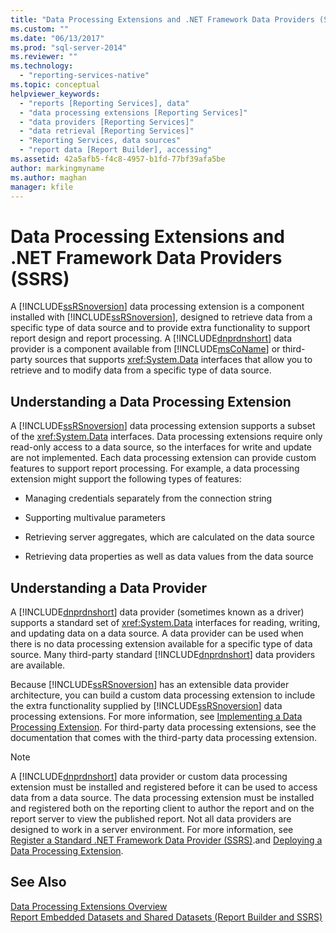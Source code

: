 ```yaml
---
title: "Data Processing Extensions and .NET Framework Data Providers (SSRS) | Microsoft Docs"
ms.custom: ""
ms.date: "06/13/2017"
ms.prod: "sql-server-2014"
ms.reviewer: ""
ms.technology: 
  - "reporting-services-native"
ms.topic: conceptual
helpviewer_keywords: 
  - "reports [Reporting Services], data"
  - "data processing extensions [Reporting Services]"
  - "data providers [Reporting Services]"
  - "data retrieval [Reporting Services]"
  - "Reporting Services, data sources"
  - "report data [Report Builder], accessing"
ms.assetid: 42a5afb5-f4c8-4957-b1fd-77bf39afa5be
author: markingmyname
ms.author: maghan
manager: kfile
---
```

# Data Processing Extensions and .NET Framework Data Providers (SSRS)
  A [!INCLUDE[ssRSnoversion](../../includes/ssrsnoversion-md.md)] data processing extension is a component installed with [!INCLUDE[ssRSnoversion](../../includes/ssrsnoversion-md.md)], designed to retrieve data from a specific type of data source and to provide extra functionality to support report design and report processing. A [!INCLUDE[dnprdnshort](../../includes/dnprdnshort-md.md)] data provider is a component available from [!INCLUDE[msCoName](../../includes/msconame-md.md)] or third-party sources that supports <xref:System.Data> interfaces that allow you to retrieve and to modify data from a specific type of data source.  
  
## Understanding a Data Processing Extension  
 A [!INCLUDE[ssRSnoversion](../../includes/ssrsnoversion-md.md)] data processing extension supports a subset of the <xref:System.Data> interfaces. Data processing extensions require only read-only access to a data source, so the interfaces for write and update are not implemented. Each data processing extension can provide custom features to support report processing. For example, a data processing extension might support the following types of features:  
  
-   Managing credentials separately from the connection string  
  
-   Supporting multivalue parameters  
  
-   Retrieving server aggregates, which are calculated on the data source  
  
-   Retrieving data properties as well as data values from the data source  
  
## Understanding a Data Provider  
 A [!INCLUDE[dnprdnshort](../../includes/dnprdnshort-md.md)] data provider (sometimes known as a driver) supports a standard set of <xref:System.Data> interfaces for reading, writing, and updating data on a data source. A data provider can be used when there is no data processing extension available for a specific type of data source. Many third-party standard [!INCLUDE[dnprdnshort](../../includes/dnprdnshort-md.md)] data providers are available.  
  
 Because [!INCLUDE[ssRSnoversion](../../includes/ssrsnoversion-md.md)] has an extensible data provider architecture, you can build a custom data processing extension to include the extra functionality supplied by [!INCLUDE[ssRSnoversion](../../includes/ssrsnoversion-md.md)] data processing extensions. For more information, see [Implementing a Data Processing Extension](../extensions/data-processing/implementing-a-data-processing-extension.md). For third-party data processing extensions, see the documentation that comes with the third-party data processing extension.  
  
> [!NOTE]  
>  A [!INCLUDE[dnprdnshort](../../includes/dnprdnshort-md.md)] data provider or custom data processing extension must be installed and registered before it can be used to access data from a data source. The data processing extension must be installed and registered both on the reporting client to author the report and on the report server to view the published report. Not all data providers are designed to work in a server environment. For more information, see [Register a Standard .NET Framework Data Provider &#40;SSRS&#41;](register-a-standard-net-framework-data-provider-ssrs.md).and [Deploying a Data Processing Extension](../extensions/data-processing/deploying-a-data-processing-extension.md).  
  
## See Also  
 [Data Processing Extensions Overview](../extensions/data-processing/data-processing-extensions-overview.md)   
 [Report Embedded Datasets and Shared Datasets &#40;Report Builder and SSRS&#41;](report-embedded-datasets-and-shared-datasets-report-builder-and-ssrs.md)  
  
  
